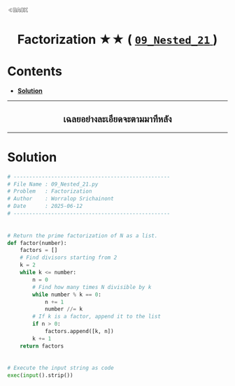 <p align="left">
  <a href="../README.md">
    <img src="../../Z99-OTHERS/00-common/00-back.png" style="width:10%">
  </a>
</p>

<div align="center">
  <h1>
    Factorization ★★ (
      <a href="https://drive.google.com/file/d/1vBEe2Hq6z409zK5KqrL2lAehhiDF_WBw/view?usp=drive_link">
        <code>09_Nested_21</code>
      </a>
    )
  </h1>
</div>

# Contents

-   [**Solution**](#solution)

---

<div align="center">
  <h2>เฉลยอย่างละเอียดจะตามมาทีหลัง</h2>
</div>

---

# Solution

```python
# --------------------------------------------------
# File Name : 09_Nested_21.py
# Problem   : Factorization
# Author    : Worralop Srichainont
# Date      : 2025-06-12
# --------------------------------------------------


# Return the prime factorization of N as a list.
def factor(number):
    factors = []
    # Find divisors starting from 2
    k = 2
    while k <= number:
        n = 0
        # Find how many times N divisible by k
        while number % k == 0:
            n += 1
            number //= k
        # If k is a factor, append it to the list
        if n > 0:
            factors.append([k, n])
        k += 1
    return factors


# Execute the input string as code
exec(input().strip())
```
